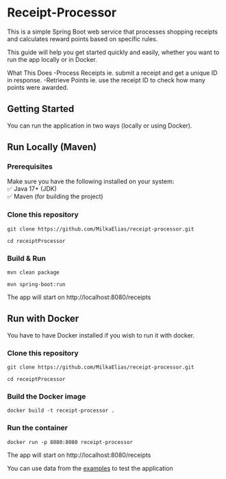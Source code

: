 # Receipt-Processor

This is a simple Spring Boot web service that processes shopping receipts and calculates reward points based on specific rules.

This guide will help you get started quickly and easily, whether you want to run the app locally or in Docker.

What This Does
-Process Receipts ie. submit a receipt and get a unique ID in response.
-Retrieve Points ie. use the receipt ID to check how many points were awarded.

## Getting Started

You can run the application in two ways (locally or using Docker).


## Run Locally (Maven)

### Prerequisites
 
Make sure you have the following installed on your system:  
✅ Java 17+ (JDK)  
✅ Maven (for building the project) 

### Clone this repository
 ```  
git clone https://github.com/MilkaElias/receipt-processor.git
```
```
cd receiptProcessor
```

###  Build & Run
```   
mvn clean package
```
```
mvn spring-boot:run
```
   
The app will start on http://localhost:8080/receipts

## Run with Docker

You have to have Docker installed if you wish to run it with docker. 

### Clone this repository
 ```  
git clone https://github.com/MilkaElias/receipt-processor.git
```
```
cd receiptProcessor
```

### Build the Docker image
```   
docker build -t receipt-processor .
```

### Run the container
```   
docker run -p 8080:8080 receipt-processor
```

The app will start on http://localhost:8080/receipts

You can use data from the [examples](https://github.com/fetch-rewards/receipt-processor-challenge/blob/main/README.md#examples) to test the application
